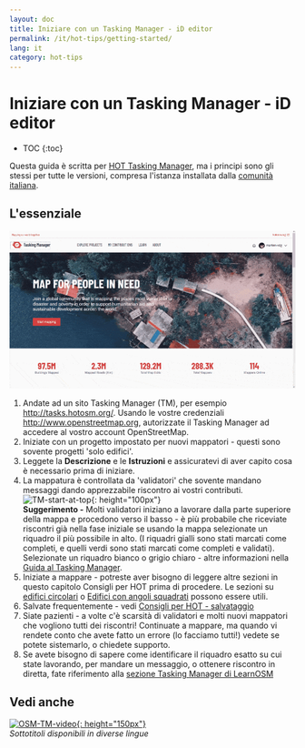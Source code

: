 ```yaml
---
layout: doc
title: Iniziare con un Tasking Manager - iD editor
permalink: /it/hot-tips/getting-started/
lang: it
category: hot-tips
---
```


Iniziare con un Tasking Manager - iD editor
============

- TOC
{:toc}

Questa guida è scritta per [HOT Tasking Manager](http://tasks.hotosm.org/), ma i principi sono gli stessi per tutte le versioni, compresa l'istanza installata dalla [comunità italiana](http://osmit-tm.wmflabs.org/).  

L'essenziale
--------------

![TM Start][]


1. Andate ad un sito Tasking Manager (TM), per esempio <http://tasks.hotosm.org/>. Usando le vostre credenziali <http://www.openstreetmap.org>, autorizzate il Tasking Manager ad accedere al vostro account OpenStreetMap.  
2. Iniziate con un progetto impostato per nuovi mappatori - questi sono sovente progetti 'solo edifici'.  
3. Leggete la **Descrizione** e le **Istruzioni** e assicuratevi di aver capito cosa è necessario prima di iniziare. 
4. La mappatura è controllata da 'validatori' che sovente mandano messaggi dando apprezzabile riscontro ai vostri contributi.  
![TM-start-at-top]{: height="100px"}  
**Suggerimento -** Molti validatori iniziano a lavorare dalla parte superiore della mappa e procedono verso il basso - è più probabile che riceviate riscontri già nella fase iniziale se usando la mappa selezionate un riquadro il più possibile in alto. (I riquadri gialli sono stati marcati come completi, e quelli verdi sono stati marcati come completi e validati). Selezionate un riquadro bianco o grigio chiaro - altre informazioni nella [Guida al Tasking Manager](/it/coordination/tasking-manager/).  
5. Iniziate a mappare - potreste aver bisogno di leggere altre sezioni in questo capitolo Consigli per HOT prima di procedere. Le sezioni su [edifici circolari](/it/hot-tips/tracing-round-buildings/) o [Edifici con angoli squadrati](/it/hot-tips/tracing-rectangular-buildings/) possono essere utili.  
6.  Salvate frequentemente - vedi [Consigli per HOT - salvataggio](/it/hot-tips/saving/)  
4. Siate pazienti - a volte c'è scarsità di validatori e molti nuovi mappatori che vogliono tutti dei riscontri! Continuate a mappare, ma quando vi rendete conto che avete fatto un errore (lo facciamo tutti!) vedete se potete sistemarlo, o chiedete supporto.  
5. Se avete bisogno di sapere come identificare il riquadro esatto su cui state lavorando, per mandare un messaggio, o ottenere riscontro in diretta, fate riferimento alla [sezione Tasking Manager di LearnOSM](/it/coordination/tasking-manager/#referring-to-a-particular-square-when-sending-an-email)   

Vedi anche  
---------

[![OSM-TM-video]{: height="150px"}](https://www.youtube.com/watch?v=_feTGQXLf_M&list=PLb9506_-6FMHZ3nwn9heri3xjQKrSq1hN&index=9 "Humanitarian OpenStreetMap Team - Tasking Manager Tutorial Videos")  
*Sottotitoli disponibili in diverse lingue*  


[TM-start-at-top]:/images/hot-tips/TM-start-at-top-1.png
[TM Start]:/images/hot-tips/tm_start.gif "Tasking Manager selecting a square and loading into the iD editor"
[keymon]:/images/hot-tips/keymon.png
[marcare il lavoro come completato]:/images/hot-tips/mark-task-as-done.png
[OSM-TM-video]: /images/hot-tips/OSM-TM-video.png "Humanitarian OpenStreetMap Team - Tasking Manager Tutorial Videos"